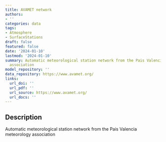 ```yaml
---
title: AVAMET network
authors:
- ''
categories: data
tags:
- Atmosphere
- SurfaceStations
draft: false
featured: false
date: '2024-01-10'
lastmod: '2024-01-10'
summary: Automatic meteorological station network from the Pais Valencia meteorology
  association
model_repository: ''
data_repository: https://www.avamet.org/
links:
  url_doi: ''
  url_pdf: ''
  url_source: https://www.avamet.org/
  url_docs: ''
---
```


## Description

Automatic meteorological station network from the Pais Valencia meteorology association

